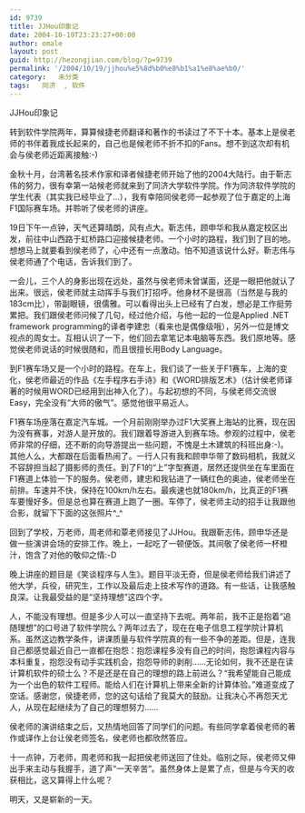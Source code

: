 ```yaml
---
id: 9739
title: JJHou印象记
date: 2004-10-19T23:23:27+00:00
author: omale
layout: post
guid: http://hezongjian.com/blog/?p=9739
permalink: '/2004/10/19/jjhou%e5%8d%b0%e8%b1%a1%e8%ae%b0/'
category:   未分类  
tags:   同济  , 软件
---
```

JJHou印象记

转到软件学院两年，算算候捷老师翻译和著作的书读过了不下十本。基本上是侯老师的书伴着我成长起来的，自己也是候老师不折不扣的Fans。想不到这次却有机会与侯老师近距离接触:-)

金秋十月，台湾著名技术作家和译者候捷老师开始了他的2004大陆行。由于靳志伟的努力，很有幸第一站候老师就来到了同济大学软件学院。作为同济软件学院的学生代表（其实我已经毕业了&#8230;），我有幸陪同侯老师一起参观了位于嘉定的上海F1国际赛车场。并聆听了侯老师的讲座。

19日下午一点钟，天气还算晴朗，风有点大。靳志伟，顾申华和我从嘉定校区出发，前往中山西路于虹桥路口迎接候捷老师。一个小时的路程，我们到了目的地。想想马上就要看到侯老师了，心中还有一点激动。怕不知道该说什么好。靳志伟与侯老师通了个电话，告诉我们到了。

一会儿，三个人的身影出现在远处，虽然与侯老师未曾谋面，还是一眼把他就认了出来。很远，侯老师就主动挥手与我们打招呼。他身材不是很高（当然是与我的183cm比），带副眼镜，很儒雅。可以看得出头上已经有了白发，想必是工作挺劳累把。我们跟侯老师问候了几句，经过他介绍，与他一起的一位是Applied .NET framework programming的译者李建忠（看来也是偶像级哦），另外一位是博文视点的周女士。互相认识了一下，他们回去拿笔记本电脑等东西。我们原地等。感觉侯老师说话的时候很随和，而且很擅长用Body Language。

到F1赛车场又是一个小时的路程。在车上，我们谈了一些关于F1赛车，上海的变化，侯老师最近的作品《左手程序右手诗》和《WORD排版艺术》（估计侯老师译著的时候用WORD已经用到出神入化了）。与起初想的不同，与侯老师交流很Easy，完全没有&ldquo;大师的傲气&rdquo;。感觉他很平易近人。

F1赛车场座落在嘉定汽车城。一个月前刚刚举办过F1大奖赛上海站的比赛，现在因为没有赛事，对游人是开放的。我们跟着导游进入到赛车场。参观的过程中，侯老师非常的仔细，还不断的向导游提出一些问题，不愧是土木建筑的科班出身:-)。其他人么，大都跟在后面看热闹了。一行人只有我和顾申华带了数码相机，我就义不容辞担当起了摄影师的责任。到了F1的&ldquo;上&rdquo;字型赛道，居然还提供坐在车里面在F1赛道上体验一下的服务。侯老师，建忠和我钻进了一辆红色的奥迪，侯老师坐在前排。车速并不快，保持在100km/h左右。最疾速也就180km/h，比真正的F1赛车要慢好多。但是总也算在赛道上跑了一圈。车停了，侯老师主动的招手让我跟他合影，就留下下面的这张照片^_^

回到了学校，万老师，周老师和覃老师接见了JJHou。我跟靳志伟，顾申华还是做一些演讲会场的安排工作。晚上，一起吃了一顿便饭。其间敬了侯老师一杯橙汁，饱含了对他的敬仰之情:-D

晚上讲座的题目是《笑谈程序与人生》。题目平淡无奇，但是侯老师给我们讲述了他大学，兵役，研究生，工作以及最后走上技术写作的道路。有一些话，让我感触良深。让我最受益的是&ldquo;坚持理想&rdquo;这四个字。

人，不能没有理想。但是多少人可以一直坚持下去呢。两年前，我不正是抱着&ldquo;追随理想&rdquo;的口号进了软件学院么？两年过去了，现在在电子信息工程学院计算机系。虽然这边教学条件，讲课质量与软件学院真的有一些不争的差距。但是，连我自己都感觉最近自己一直都在抱怨：抱怨课程多没有自己的时间，抱怨课程内容与本科重复，抱怨没有动手实践机会，抱怨导师的剥削&#8230;&#8230;无论如何，我不还是在读计算机软件的硕士么？不是还是在自己的理想的路上前进么？&ldquo;我希望能自己能成为一个出色的软件工程师。能给人们在计算机上带来全新的计算体验。&rdquo;难道变成了空话。感谢您，侯捷老师，您的这句话给了我莫大的鼓励。让我决心不再怨天尤人，从现在起继续为了自己的理想努力&hellip;&hellip;

侯老师的演讲结束之后，又热情地回答了同学们的问题。有些同学拿着侯老师的著作或译作上台让侯老师签名，侯老师也都欣然答应。

十一点钟，万老师，周老师和我一起把侯老师送回了住处。临别之际，侯老师又伸出手来主动与我握手，道了声&ldquo;一天辛苦&rdquo;。虽然身体上是累了点，但是与今天的收获相比，这又算得上什么呢？

明天，又是崭新的一天。